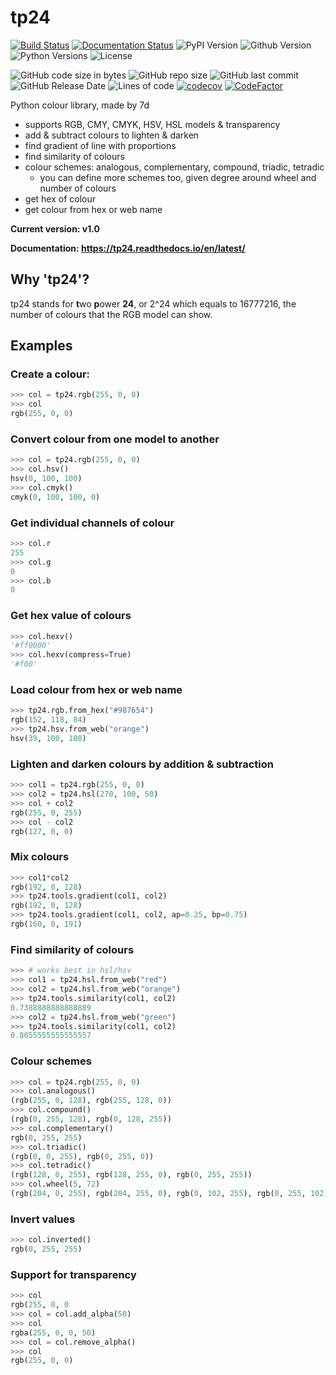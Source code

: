 # tp24

[![Build Status](https://travis-ci.com/iiiii7d/tp24.svg?branch=main)](https://travis-ci.com/iiiii7d/tp24)
[![Documentation Status](https://readthedocs.org/projects/tp24/badge/?version=latest)](https://tp24.readthedocs.io/en/latest/?badge=latest)
![PyPI Version](https://img.shields.io/pypi/v/tp24)
![Github Version](https://img.shields.io/github/v/release/iiiii7d/tp24)
![Python Versions](https://img.shields.io/pypi/pyversions/tp24)
![License](https://img.shields.io/github/license/iiiii7d/tp24)

![GitHub code size in bytes](https://img.shields.io/github/languages/code-size/iiiii7d/tp24)
![GitHub repo size](https://img.shields.io/github/repo-size/iiiii7d/tp24)
![GitHub last commit](https://img.shields.io/github/last-commit/iiiii7d/tp24)
![GitHub Release Date](https://img.shields.io/github/release-date/iiiii7d/tp24)
![Lines of code](https://img.shields.io/tokei/lines/github/iiiii7d/tp24)
[![codecov](https://codecov.io/gh/iiiii7d/tp24/branch/main/graph/badge.svg?token=1BFTIC2SFA)](https://codecov.io/gh/iiiii7d/tp24)
[![CodeFactor](https://www.codefactor.io/repository/github/iiiii7d/tp24/badge/main)](https://www.codefactor.io/repository/github/iiiii7d/tp24/overview/main)

Python colour library, made by 7d
- supports RGB, CMY, CMYK, HSV, HSL models & transparency
- add & subtract colours to lighten & darken
- find gradient of line with proportions
- find similarity of colours
- colour schemes: analogous, complementary, compound, triadic, tetradic
  - you can define more schemes too, given degree around wheel and number of colours
- get hex of colour
- get colour from hex or web name

**Current version: v1.0**

**Documentation: https://tp24.readthedocs.io/en/latest/**

## Why 'tp24'?
tp24 stands for **t**wo **p**ower **24**, or 2^24 which equals to 16777216, the number of colours that the RGB model can show.

## Examples

### Create a colour:
```python
>>> col = tp24.rgb(255, 0, 0)
>>> col
rgb(255, 0, 0)
```

### Convert colour from one model to another
```python
>>> col = tp24.rgb(255, 0, 0)
>>> col.hsv()
hsv(0, 100, 100)
>>> col.cmyk()
cmyk(0, 100, 100, 0)
```

### Get individual channels of colour
```python
>>> col.r
255
>>> col.g
0
>>> col.b
0
```

### Get hex value of colours
```python
>>> col.hexv()
'#ff0000'
>>> col.hexv(compress=True)
'#f00'
```

### Load colour from hex or web name
```python
>>> tp24.rgb.from_hex("#987654")
rgb(152, 118, 84)
>>> tp24.hsv.from_web("orange")
hsv(39, 100, 100)
```

### Lighten and darken colours by addition & subtraction
```python
>>> col1 = tp24.rgb(255, 0, 0)
>>> col2 = tp24.hsl(270, 100, 50)
>>> col + col2
rgb(255, 0, 255)
>>> col - col2
rgb(127, 0, 0)
```

### Mix colours
```python
>>> col1*col2
rgb(192, 0, 128)
>>> tp24.tools.gradient(col1, col2)
rgb(192, 0, 128)
>>> tp24.tools.gradient(col1, col2, ap=0.25, bp=0.75)
rgb(160, 0, 191)
```

### Find similarity of colours
```python
>>> # works best in hsl/hsv
>>> col1 = tp24.hsl.from_web("red")
>>> col2 = tp24.hsl.from_web("orange")
>>> tp24.tools.similarity(col1, col2)
0.7388888888888889
>>> col2 = tp24.hsl.from_web("green")
>>> tp24.tools.similarity(col1, col2)
0.8055555555555557
```

### Colour schemes
```python
>>> col = tp24.rgb(255, 0, 0)
>>> col.analogous()
(rgb(255, 0, 128), rgb(255, 128, 0))
>>> col.compound()
(rgb(0, 255, 128), rgb(0, 128, 255))
>>> col.complementary()
rgb(0, 255, 255)
>>> col.triadic()
(rgb(0, 0, 255), rgb(0, 255, 0))
>>> col.tetradic()
(rgb(128, 0, 255), rgb(128, 255, 0), rgb(0, 255, 255))
>>> col.wheel(5, 72)
(rgb(204, 0, 255), rgb(204, 255, 0), rgb(0, 102, 255), rgb(0, 255, 102), rgb(0, 255, 102))
```

### Invert values
```python
>>> col.inverted()
rgb(0, 255, 255)
```

### Support for transparency
```python
>>> col
rgb(255, 0, 0
>>> col = col.add_alpha(50)
>>> col
rgba(255, 0, 0, 50)
>>> col = col.remove_alpha()
>>> col
rgb(255, 0, 0)
```